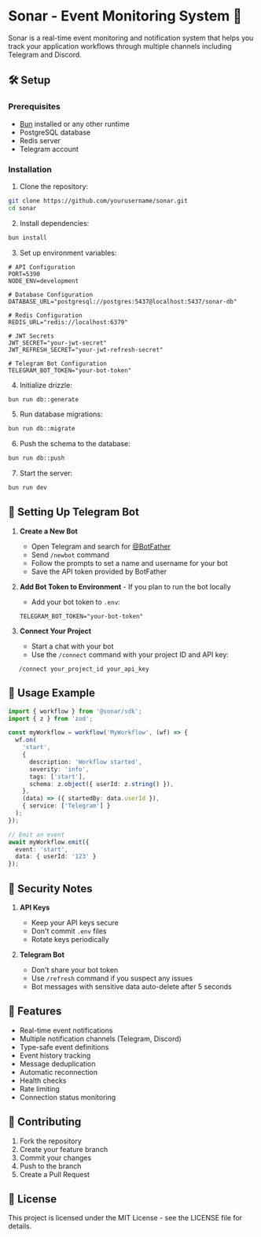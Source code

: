 # Sonar - Event Monitoring System 🚀

Sonar is a real-time event monitoring and notification system that helps you track your application workflows through multiple channels including Telegram and Discord.

## 🛠 Setup

### Prerequisites

- [Bun](https://bun.sh) installed or any other runtime
- PostgreSQL database
- Redis server
- Telegram account

### Installation

1. Clone the repository:

```bash
git clone https://github.com/yourusername/sonar.git
cd sonar
```

2. Install dependencies:

```bash
bun install
```

3. Set up environment variables:

```env
# API Configuration
PORT=5390
NODE_ENV=development

# Database Configuration
DATABASE_URL="postgresql://postgres:5437@localhost:5437/sonar-db"

# Redis Configuration
REDIS_URL="redis://localhost:6379"

# JWT Secrets
JWT_SECRET="your-jwt-secret"
JWT_REFRESH_SECRET="your-jwt-refresh-secret"

# Telegram Bot Configuration
TELEGRAM_BOT_TOKEN="your-bot-token"
```

4. Initialize drizzle:

```bash
bun run db::generate
```

5. Run database migrations:

```bash
bun run db::migrate
```

6. Push the schema to the database:

```bash
bun run db::push
```

7. Start the server:

```bash
bun run dev
```

## 🤖 Setting Up Telegram Bot

1. **Create a New Bot**
   - Open Telegram and search for [@BotFather](https://t.me/BotFather)
   - Send `/newbot` command
   - Follow the prompts to set a name and username for your bot
   - Save the API token provided by BotFather

2. **Add Bot Token to Environment** - If you plan to run the bot locally
   - Add your bot token to `.env`:

   ```env
   TELEGRAM_BOT_TOKEN="your-bot-token"
   ```

3. **Connect Your Project**
   - Start a chat with your bot
   - Use the `/connect` command with your project ID and API key:

```
   /connect your_project_id your_api_key
   ```

## 📝 Usage Example

```typescript
import { workflow } from '@sonar/sdk';
import { z } from 'zod';

const myWorkflow = workflow('MyWorkflow', (wf) => {
  wf.on(
    'start',
    {
      description: 'Workflow started',
      severity: 'info',
      tags: ['start'],
      schema: z.object({ userId: z.string() }),
    },
    (data) => ({ startedBy: data.userId }),
    { service: ['Telegram'] }
  );
});

// Emit an event
await myWorkflow.emit({
  event: 'start',
  data: { userId: '123' }
});
```

## 🔐 Security Notes

1. **API Keys**
   - Keep your API keys secure
   - Don't commit `.env` files
   - Rotate keys periodically

2. **Telegram Bot**
   - Don't share your bot token
   - Use `/refresh` command if you suspect any issues
   - Bot messages with sensitive data auto-delete after 5 seconds

## 🚀 Features

- Real-time event notifications
- Multiple notification channels (Telegram, Discord)
- Type-safe event definitions
- Event history tracking
- Message deduplication
- Automatic reconnection
- Health checks
- Rate limiting
- Connection status monitoring

## 🤝 Contributing

1. Fork the repository
2. Create your feature branch
3. Commit your changes
4. Push to the branch
5. Create a Pull Request

## 📄 License

This project is licensed under the MIT License - see the LICENSE file for details.
